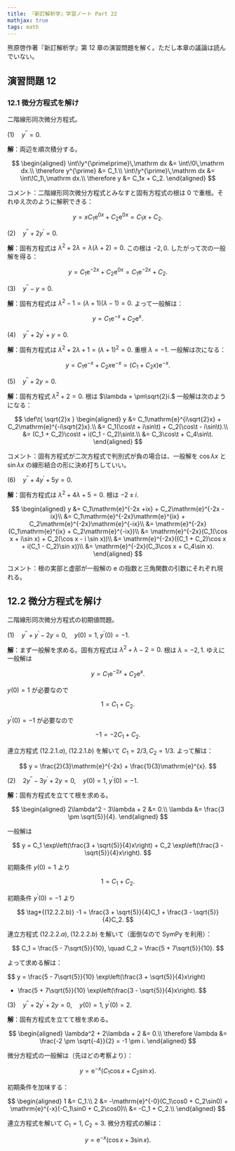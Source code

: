 ```yaml
---
title: 『新訂解析学』学習ノート Part 22
mathjax: true
tags: math
---
```


熊原啓作著『新訂解析学』第 12 章の演習問題を解く。ただし本章の議論は読んでいない。

## 演習問題 12

### 12.1 微分方程式を解け

二階線形同次微分方程式。

$(1) \quad y^{\prime\prime} = 0.$

**解**：両辺を順次積分する。

$$
\begin{aligned}
    \int\!y^{\prime\prime}\,\mathrm dx &= \int\!0\,\mathrm dx.\\
    \therefore y^{\prime} &= C_1.\\
    \int\!y^{\prime}\,\mathrm dx &= \int\!C_1\,\mathrm dx.\\
    \therefore y &= C_1x + C_2.
\end{aligned}
$$

コメント：二階線形同次微分方程式とみなすと固有方程式の根は $0$ で重根。それゆえ次のように解釈できる：

$$
y = xC_1\mathrm{e}^{0x} + C_2\mathrm{e}^{0x} = C_1x + C_2.
$$

$(2) \quad y^{\prime\prime} + 2y^\prime = 0.$

**解**：固有方程式は $\lambda^2 + 2\lambda = \lambda(\lambda + 2) = 0.$ この根は $-2, 0.$
したがって次の一般解を得る：

$$
y = C_1\mathrm{e}^{-2x} + C_2\mathrm{e}^{0x} = C_1\mathrm{e}^{-2x} + C_2.
$$

$(3) \quad y^{\prime\prime} - y = 0.$

**解**：固有方程式は $\lambda^2 - 1 = (\lambda + 1)(\lambda - 1) = 0.$ よって一般解は：

$$
y = C_1 \mathrm{e}^{-x} + C_2 \mathrm{e}^{x}.
$$

$(4) \quad y^{\prime\prime} + 2y^\prime + y= 0.$

**解**：固有方程式は $\lambda^2 + 2\lambda + 1 = (\lambda + 1)^2 = 0.$ 重根 $\lambda = -1.$
一般解は次になる：

$$
y = C_1\mathrm{e}^{-x} + C_2x\mathrm{e}^{-x} = (C_1 + C_2x)\mathrm{e}^{-x}.
$$

$(5) \quad y^{\prime\prime} + 2y= 0.$

**解**：固有方程式 $\lambda^2 + 2 = 0.$ 根は $\lambda = \pm\sqrt{2}i.$
一般解は次のようになる：

$$
\def\t{ \sqrt{2}x }
\begin{aligned}
    y &= C_1\mathrm{e}^{i\sqrt{2}x} + C_2\mathrm{e}^{-i\sqrt{2}x}.\\
    &= C_1(\cos\t + i\sin\t) + C_2(\cos\t - i\sin\t).\\
    &= (C_1 + C_2)\cos\t + i(C_1 - C_2)\sin\t.\\
    &= C_3\cos\t + C_4\sin\t.
\end{aligned}
$$

コメント：固有方程式が二次方程式で判別式が負の場合は、一般解を $\cos\lambda x$ と $\sin\lambda x$ の線形結合の形に決め打ちしていい。

$(6) \quad y^{\prime\prime} +4y^\prime + 5y = 0.$

**解**：固有方程式は $\lambda^2 + 4\lambda + 5 = 0.$ 根は $-2 \pm i.$

$$
\begin{aligned}
    y &= C_1\mathrm{e}^{-2x +ix} + C_2\mathrm{e}^{-2x -ix}\\
    &= C_1\mathrm{e}^{-2x}\mathrm{e}^{ix} + C_2\mathrm{e}^{-2x}\mathrm{e}^{-ix}\\
    &= \mathrm{e}^{-2x}(C_1\mathrm{e}^{ix} + C_2\mathrm{e}^{-ix})\\
    &= \mathrm{e}^{-2x}(C_1(\cos x + i\sin x) + C_2(\cos x - i \sin x))\\
    &= \mathrm{e}^{-2x}((C_1 + C_2)\cos x + i(C_1 - C_2)\sin x))\\
    &= \mathrm{e}^{-2x}(C_3\cos x + C_4\sin x).
\end{aligned}
$$

コメント：根の実部と虚部が一般解の $\mathrm{e}$ の指数と三角関数の引数にそれぞれ現れる。

## 12.2 微分方程式を解け

二階線形同次微分方程式の初期値問題。

$(1) \quad y^{\prime\prime} + y^\prime - 2y = 0, \quad y(0) = 1,\;y^\prime(0) = -1.$

**解**：まず一般解を求める。固有方程式は $\lambda^2 + \lambda - 2 = 0.$ 根は $\lambda = -2, 1.$
ゆえに一般解は

$$
y = C_1\mathrm{e}^{-2x} + C_2\mathrm{e}^{x}.
$$

$y(0) = 1$ が必要なので

$$
\tag*{(12.2.1.a)}
1 = C_1 + C_2.
$$

$y^{\prime}(0) = -1$ が必要なので

$$
\tag*{(12.2.1.b)}
-1 = -2C_1 + C_2.
$$

連立方程式 $(12.2.1.a),\;(12.2.1.b)$ を解いて $C_1 = 2/3, C_2 = 1/3.$ よって解は：

$$
y = \frac{2}{3}\mathrm{e}^{-2x} + \frac{1}{3}\mathrm{e}^{x}.
$$

$(2) \quad 2y^{\prime\prime} - 3y^{\prime} + 2y = 0, \quad y(0) = 1,\;y^{\prime}(0) = -1.$

**解**：固有方程式を立てて根を求める。

$$
\begin{aligned}
2\lambda^2 - 3\lambda + 2 &= 0.\\
\lambda &= \frac{3 \pm \sqrt{5}}{4}.
\end{aligned}
$$

一般解は

$$
y = C_1 \exp\left(\frac{3 + \sqrt{5}}{4}x\right) + C_2 \exp\left(\frac{3 - \sqrt{5}}{4}x\right).
$$

初期条件 $y(0) = 1$ より

$$
\tag*{(12.2.2.a)}
1 = C_1 + C_2.
$$

初期条件 $y^{\prime}(0) = -1$ より

$$
\tag*{(12.2.2.b)}
-1 = \frac{3 + \sqrt{5}}{4}C_1 + \frac{3 - \sqrt{5}}{4}C_2.
$$

連立方程式 $(12.2.2.a),\;(12.2.2.b)$ を解いて（面倒なので SymPy を利用）：

$$
C_1 = \frac{5 - 7\sqrt{5}}{10}, \quad C_2 = \frac{5 + 7\sqrt{5}}{10}.
$$

よって求める解は：

$$
y = \frac{5 - 7\sqrt{5}}{10} \exp\left(\frac{3 + \sqrt{5}}{4}x\right)

+ \frac{5 + 7\sqrt{5}}{10} \exp\left(\frac{3 - \sqrt{5}}{4}x\right).
$$

$(3) \quad y^{\prime\prime} + 2y^{\prime} + 2y = 0, \quad y(0) = 1,\;y^{\prime}(0) = 2.$

**解**：固有方程式を立てて根を求める。

$$
\begin{aligned}
\lambda^2 + 2\lambda + 2 &= 0.\\
    \therefore \lambda &= \frac{-2 \pm \sqrt{-4}}{2} = -1 \pm i.
\end{aligned}
$$

微分方程式の一般解は（先ほどの考察より）：

$$
y = \mathrm{e}^{-x}(C_1\cos x + C_2\sin x).
$$

初期条件を加味する：

$$
\begin{aligned}
1 &= C_1.\\
2 &= -\mathrm{e}^{-0}(C_1\cos0 + C_2\sin0) + \mathrm{e}^{-x}(-C_1\sin0 + C_2\cos0)\\
&= -C_1 + C_2.\\
\end{aligned}
$$

連立方程式を解いて $C_1 = 1,\;C_2 = 3.$ 微分方程式の解は：

$$
y = \mathrm{e}^{-x}(\cos x + 3\sin x).
$$
